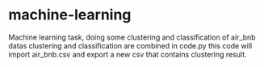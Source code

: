 # machine-learning
Machine learning task, doing some clustering and classification of air_bnb datas
clustering and classification are combined in code.py
this code will import air_bnb.csv and export a new csv that contains clustering result.
